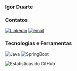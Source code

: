 ### Igor Duarte 

### Contatos 

[![Linkedin](https://img.shields.io/badge/LinkedIn-0077B5?style=for-the-badge&logo=linkedin&logoColor=white)](https://www.linkedin.com/in/igorduartetkd/) 
[![email](https://img.shields.io/badge/Gmail-D14836?style=for-the-badge&logo=gmail&logoColor=white)](igorduartetkd@gmail.com)


### Tecnologias e Ferramentas
![Java](https://img.shields.io/badge/Java-ED8B00?style=for-the-badge&logo=openjdk&logoColor=white)
![SpringBoot](https://img.shields.io/badge/Spring-6DB33F?style=for-the-badge&logo=spring&logoColor=white)

![Estatísticas do GitHub](https://github-readme-stats.vercel.app/api/top-langs/?username=igorduartetkd&theme=blue-green)
